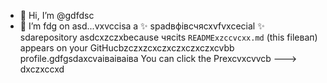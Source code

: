 - 👋 Hi, I’m @gdfdsc
- 🌱 I’m fdg on asd...vxvccisа a ✨ spadвфівсчяcxvfvxcecial ✨ sdarepository asdcxzczxbecause чясits `READMExzccvcxx.md` (this fileвап) appears on your GitHucbzczxzcxczxczxczxczxcvbb profile.gdfgsdaxcvаіваіваіва
You can click the Prexcvxcvvcb
--->
dxczxccxd
